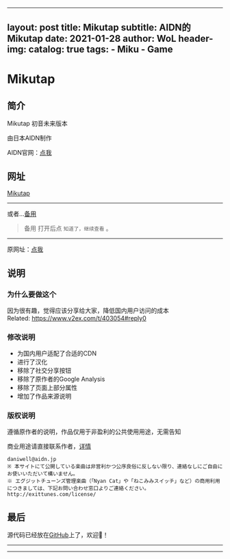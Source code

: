 ---
 layout:     post
 title:      Mikutap
 subtitle:   AIDN的Mikutap
 date:       2021-01-28
 author:     WoL
 header-img: 
 catalog: true
 tags:
     - Miku
     - Game
 ---

 # Mikutap

 ## 简介

 Mikutap 初音未来版本

 由日本AIDN制作

 AIDN官网：[点我](https://aidn.jp)

 ## 网址

 [Mikutap](https://woleo-z.github.io/Mikutap/)

 ---

 或者...[备用](https://u.pmdaniu.com/ERNM4)

 > 备用 打开后点 `知道了，继续查看` 。

 ---

 原网址：[点我](https://aidn.jp/mikutap/)

 ## 说明

 ### 为什么要做这个  
 因为很有趣，觉得应该分享给大家，降低国内用户访问的成本  
 Related: https://www.v2ex.com/t/403054#reply0    

 ### 修改说明  
 - 为国内用户适配了合适的CDN
 - 进行了汉化
 - 移除了社交分享按钮
 - 移除了原作者的Google Analysis
 - 移除了页面上部分属性
 - 增加了作品来源说明

 ### 版权说明  
 遵循原作者的说明，作品仅用于非盈利的公共使用用途，无需告知  

 商业用途请直接联系作者，[详情](https://aidn.jp/about/)
 ```
 daniwell@aidn.jp
 ※ 本サイトにて公開している楽曲は非営利かつ公序良俗に反しない限り、連絡なしにご自由にお使いいただいて構いません。
 ※ エグジットチューンズ管理楽曲（「Nyan Cat」や「ねこみみスイッチ」など）の商用利用につきましては、下記お問い合わせ窓口よりご連絡ください。
 http://exittunes.com/license/
 ```

 ## 最后

 源代码已经放在[GitHub](https://github.com/WoLeo-Z/Mikutap/)上了，欢迎👏！

 ---
 ---
